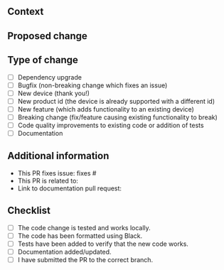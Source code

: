 <!--
  You are amazing! Thanks for contributing to our project!
  Please fill the template to help maintainers processing your PR.
-->
## Context
<!--
  Summarize the motivation and context of the change.
  What issue are you dealing with?
-->


## Proposed change
<!--
  Describe the change. How are you fixing the issue?
-->


## Type of change
<!--
  What type of change does your PR introduce?
  Please, check only 1 box!
-->

- [ ] Dependency upgrade
- [ ] Bugfix (non-breaking change which fixes an issue)
- [ ] New device (thank you!)
- [ ] New product id (the device is already supported with a different id)
- [ ] New feature (which adds functionality to an existing device)
- [ ] Breaking change (fix/feature causing existing functionality to break)
- [ ] Code quality improvements to existing code or addition of tests
- [ ] Documentation

<!--
  Don't forget to submit the PR to the right branch:
  - New product id -> new_pids
  - Documentation -> docs
  - Anything else -> dev

  Never submit a PR to master. We will close it immediately.
-->

## Additional information
<!--
  Please add links to docs and related issues, when applicable.
-->

- This PR fixes issue: fixes #
- This PR is related to: 
- Link to documentation pull request: 

## Checklist
<!--
  Testing the code locally and submitting the PR to the right branch
  is a must. Adding tests to the code is not mandatory, but appreciated.
  Documentation is required when changing some functionality that has
  already been documented.
-->

- [ ] The code change is tested and works locally.
- [ ] The code has been formatted using Black.
- [ ] Tests have been added to verify that the new code works.
- [ ] Documentation added/updated.
- [ ] I have submitted the PR to the correct branch.
